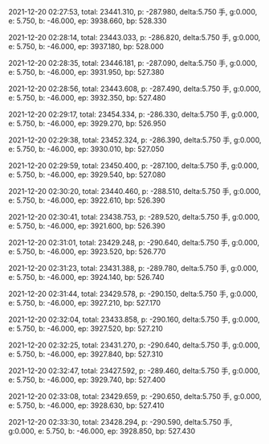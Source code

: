 2021-12-20 02:27:53, total: 23441.310, p: -287.980, delta:5.750 手, g:0.000, e: 5.750, b: -46.000, ep: 3938.660, bp: 528.330

2021-12-20 02:28:14, total: 23443.033, p: -286.820, delta:5.750 手, g:0.000, e: 5.750, b: -46.000, ep: 3937.180, bp: 528.000

2021-12-20 02:28:35, total: 23446.181, p: -287.090, delta:5.750 手, g:0.000, e: 5.750, b: -46.000, ep: 3931.950, bp: 527.380

2021-12-20 02:28:56, total: 23443.608, p: -287.490, delta:5.750 手, g:0.000, e: 5.750, b: -46.000, ep: 3932.350, bp: 527.480

2021-12-20 02:29:17, total: 23454.334, p: -286.330, delta:5.750 手, g:0.000, e: 5.750, b: -46.000, ep: 3929.270, bp: 526.950

2021-12-20 02:29:38, total: 23452.324, p: -286.390, delta:5.750 手, g:0.000, e: 5.750, b: -46.000, ep: 3930.010, bp: 527.050

2021-12-20 02:29:59, total: 23450.400, p: -287.100, delta:5.750 手, g:0.000, e: 5.750, b: -46.000, ep: 3929.540, bp: 527.080

2021-12-20 02:30:20, total: 23440.460, p: -288.510, delta:5.750 手, g:0.000, e: 5.750, b: -46.000, ep: 3922.610, bp: 526.390

2021-12-20 02:30:41, total: 23438.753, p: -289.520, delta:5.750 手, g:0.000, e: 5.750, b: -46.000, ep: 3921.600, bp: 526.390

2021-12-20 02:31:01, total: 23429.248, p: -290.640, delta:5.750 手, g:0.000, e: 5.750, b: -46.000, ep: 3923.520, bp: 526.770

2021-12-20 02:31:23, total: 23431.388, p: -289.780, delta:5.750 手, g:0.000, e: 5.750, b: -46.000, ep: 3924.140, bp: 526.740

2021-12-20 02:31:44, total: 23429.578, p: -290.150, delta:5.750 手, g:0.000, e: 5.750, b: -46.000, ep: 3927.210, bp: 527.170

2021-12-20 02:32:04, total: 23433.858, p: -290.160, delta:5.750 手, g:0.000, e: 5.750, b: -46.000, ep: 3927.520, bp: 527.210

2021-12-20 02:32:25, total: 23431.270, p: -290.640, delta:5.750 手, g:0.000, e: 5.750, b: -46.000, ep: 3927.840, bp: 527.310

2021-12-20 02:32:47, total: 23427.592, p: -289.460, delta:5.750 手, g:0.000, e: 5.750, b: -46.000, ep: 3929.740, bp: 527.400

2021-12-20 02:33:08, total: 23429.659, p: -290.650, delta:5.750 手, g:0.000, e: 5.750, b: -46.000, ep: 3928.630, bp: 527.410

2021-12-20 02:33:30, total: 23428.294, p: -290.590, delta:5.750 手, g:0.000, e: 5.750, b: -46.000, ep: 3928.850, bp: 527.430